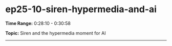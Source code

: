 # ep25-10-siren-hypermedia-and-ai

**Time Range:** 0:28:10 - 0:30:58

**Topic:** Siren and the hypermedia moment for AI

---
